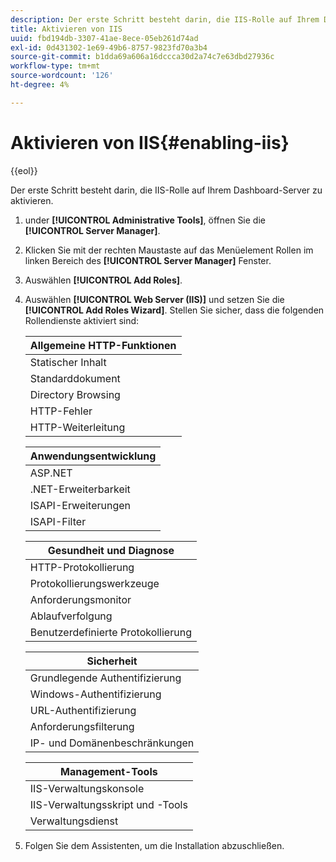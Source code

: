 ```yaml
---
description: Der erste Schritt besteht darin, die IIS-Rolle auf Ihrem Dashboard-Server zu aktivieren.
title: Aktivieren von IIS
uuid: fbd194db-3307-41ae-8ece-05eb261d74ad
exl-id: 0d431302-1e69-49b6-8757-9823fd70a3b4
source-git-commit: b1dda69a606a16dccca30d2a74c7e63dbd27936c
workflow-type: tm+mt
source-wordcount: '126'
ht-degree: 4%

---
```


# Aktivieren von IIS{#enabling-iis}

{{eol}}

Der erste Schritt besteht darin, die IIS-Rolle auf Ihrem Dashboard-Server zu aktivieren.

1. under **[!UICONTROL Administrative Tools]**, öffnen Sie die **[!UICONTROL Server Manager]**.
1. Klicken Sie mit der rechten Maustaste auf das Menüelement Rollen im linken Bereich des **[!UICONTROL Server Manager]** Fenster.
1. Auswählen **[!UICONTROL Add Roles]**.
1. Auswählen **[!UICONTROL Web Server (IIS)]** und setzen Sie die **[!UICONTROL Add Roles Wizard]**. Stellen Sie sicher, dass die folgenden Rollendienste aktiviert sind:

   | Allgemeine HTTP-Funktionen |
   |---|
   | Statischer Inhalt |
   | Standarddokument |
   | Directory Browsing |
   | HTTP-Fehler |
   | HTTP-Weiterleitung |

   | Anwendungsentwicklung |
   |---|
   | ASP.NET |
   | .NET-Erweiterbarkeit |
   | ISAPI-Erweiterungen |
   | ISAPI-Filter |

   | Gesundheit und Diagnose |
   |---|
   | HTTP-Protokollierung |
   | Protokollierungswerkzeuge |
   | Anforderungsmonitor |
   | Ablaufverfolgung |
   | Benutzerdefinierte Protokollierung |

   | Sicherheit |
   |---|
   | Grundlegende Authentifizierung |
   | Windows-Authentifizierung |
   | URL-Authentifizierung |
   | Anforderungsfilterung |
   | IP- und Domänenbeschränkungen |

   | Management-Tools |
   |---|
   | IIS-Verwaltungskonsole |
   | IIS-Verwaltungsskript und -Tools |
   | Verwaltungsdienst |

1. Folgen Sie dem Assistenten, um die Installation abzuschließen.
